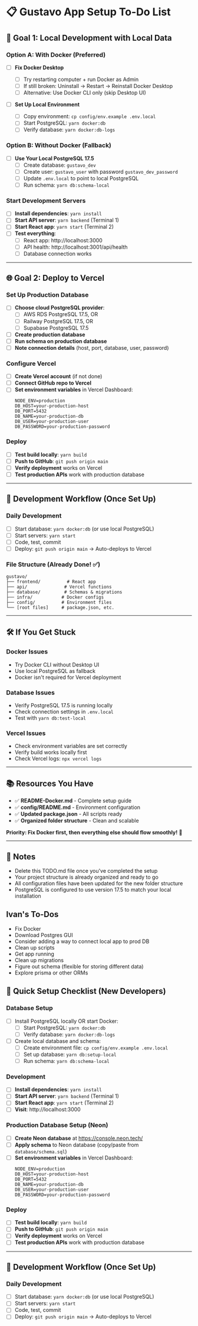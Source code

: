 # 📋 Gustavo App Setup To-Do List

## 🎯 **Goal 1: Local Development with Local Data**

### **Option A: With Docker (Preferred)**

-   [ ] **Fix Docker Desktop**

    -   [ ] Try restarting computer + run Docker as Admin
    -   [ ] If still broken: Uninstall → Restart → Reinstall Docker Desktop
    -   [ ] Alternative: Use Docker CLI only (skip Desktop UI)

-   [ ] **Set Up Local Environment**
    -   [ ] Copy environment: `cp config/env.example .env.local`
    -   [ ] Start PostgreSQL: `yarn docker:db`
    -   [ ] Verify database: `yarn docker:db-logs`

### **Option B: Without Docker (Fallback)**

-   [ ] **Use Your Local PostgreSQL 17.5**
    -   [ ] Create database: `gustavo_dev`
    -   [ ] Create user: `gustavo_user` with password `gustavo_dev_password`
    -   [ ] Update `.env.local` to point to local PostgreSQL
    -   [ ] Run schema: `yarn db:schema-local`

### **Start Development Servers**

-   [ ] **Install dependencies**: `yarn install`
-   [ ] **Start API server**: `yarn backend` (Terminal 1)
-   [ ] **Start React app**: `yarn start` (Terminal 2)
-   [ ] **Test everything**:
    -   [ ] React app: http://localhost:3000
    -   [ ] API health: http://localhost:3001/api/health
    -   [ ] Database connection works

---

## 🌐 **Goal 2: Deploy to Vercel**

### **Set Up Production Database**

-   [ ] **Choose cloud PostgreSQL provider**:
    -   [ ] AWS RDS PostgreSQL 17.5, OR
    -   [ ] Railway PostgreSQL 17.5, OR
    -   [ ] Supabase PostgreSQL 17.5
-   [ ] **Create production database**
-   [ ] **Run schema on production database**
-   [ ] **Note connection details** (host, port, database, user, password)

### **Configure Vercel**

-   [ ] **Create Vercel account** (if not done)
-   [ ] **Connect GitHub repo to Vercel**
-   [ ] **Set environment variables** in Vercel Dashboard:
    ```
    NODE_ENV=production
    DB_HOST=your-production-host
    DB_PORT=5432
    DB_NAME=your-production-db
    DB_USER=your-production-user
    DB_PASSWORD=your-production-password
    ```

### **Deploy**

-   [ ] **Test build locally**: `yarn build`
-   [ ] **Push to GitHub**: `git push origin main`
-   [ ] **Verify deployment** works on Vercel
-   [ ] **Test production APIs** work with production database

---

## 🚀 **Development Workflow (Once Set Up)**

### **Daily Development**

-   [ ] Start database: `yarn docker:db` (or use local PostgreSQL)
-   [ ] Start servers: `yarn start`
-   [ ] Code, test, commit
-   [ ] Deploy: `git push origin main` → Auto-deploys to Vercel

### **File Structure (Already Done! ✅)**

```
gustavo/
├── frontend/          # React app
├── api/              # Vercel functions
├── database/         # Schemas & migrations
├── infra/           # Docker configs
├── config/          # Environment files
└── [root files]     # package.json, etc.
```

---

## 🛠️ **If You Get Stuck**

### **Docker Issues**

-   Try Docker CLI without Desktop UI
-   Use local PostgreSQL as fallback
-   Docker isn't required for Vercel deployment

### **Database Issues**

-   Verify PostgreSQL 17.5 is running locally
-   Check connection settings in `.env.local`
-   Test with `yarn db:test-local`

### **Vercel Issues**

-   Check environment variables are set correctly
-   Verify build works locally first
-   Check Vercel logs: `npx vercel logs`

---

## 📚 **Resources You Have**

-   ✅ **README-Docker.md** - Complete setup guide
-   ✅ **config/README.md** - Environment configuration
-   ✅ **Updated package.json** - All scripts ready
-   ✅ **Organized folder structure** - Clean and scalable

**Priority: Fix Docker first, then everything else should flow smoothly!** 🎯

---

## 📝 **Notes**

-   Delete this TODO.md file once you've completed the setup
-   Your project structure is already organized and ready to go
-   All configuration files have been updated for the new folder structure
-   PostgreSQL is configured to use version 17.5 to match your local
    installation

## **Ivan's To-Dos**

-   Fix Docker
-   Download Postgres GUI
-   Consider adding a way to connect local app to prod DB
-   Clean up scripts
-   Get app running
-   Clean up migrations
-   Figure out schema (flexible for storing different data)
-   Explore prisma or other ORMs

## 🚀 **Quick Setup Checklist (New Developers)**

### **Database Setup**

-   [ ] Install PostgreSQL locally OR start Docker:
    -   [ ] Start PostgreSQL: `yarn docker:db`
    -   [ ] Verify database: `yarn docker:db-logs`
-   [ ] Create local database and schema:
    -   [ ] Create environment file: `cp config/env.example .env.local`
    -   [ ] Set up database: `yarn db:setup-local`
    -   [ ] Run schema: `yarn db:schema-local`

### **Development**

-   [ ] **Install dependencies**: `yarn install`
-   [ ] **Start API server**: `yarn backend` (Terminal 1)
-   [ ] **Start React app**: `yarn start` (Terminal 2)
-   [ ] **Visit**: http://localhost:3000

### **Production Database Setup (Neon)**

-   [ ] **Create Neon database** at https://console.neon.tech/
-   [ ] **Apply schema** to Neon database (copy/paste from
        `database/schema.sql`)
-   [ ] **Set environment variables** in Vercel Dashboard:
    ```
    NODE_ENV=production
    DB_HOST=your-production-host
    DB_PORT=5432
    DB_NAME=your-production-db
    DB_USER=your-production-user
    DB_PASSWORD=your-production-password
    ```

### **Deploy**

-   [ ] **Test build locally**: `yarn build`
-   [ ] **Push to GitHub**: `git push origin main`
-   [ ] **Verify deployment** works on Vercel
-   [ ] **Test production APIs** work with production database

---

## 🚀 **Development Workflow (Once Set Up)**

### **Daily Development**

-   [ ] Start database: `yarn docker:db` (or use local PostgreSQL)
-   [ ] Start servers: `yarn start`
-   [ ] Code, test, commit
-   [ ] Deploy: `git push origin main` → Auto-deploys to Vercel
